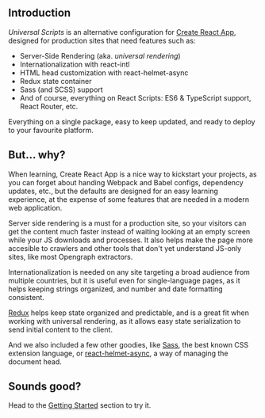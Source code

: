 ## Introduction

_Universal Scripts_ is an alternative configuration for [Create React App](https://github.com/facebookincubator/create-react-app), designed for production sites that need features such as:

- Server-Side Rendering (aka. _universal rendering_)
- Internationalization with react-intl
- HTML head customization with react-helmet-async
- Redux state container
- Sass (and SCSS) support
- And of course, everything on React Scripts: ES6 & TypeScript support, React Router, etc.

Everything on a single package, easy to keep updated, and ready to deploy to your favourite platform.

## But... why?

When learning, Create React App is a nice way to kickstart your projects, as you can forget about handing Webpack and Babel configs, dependency updates, etc., but the defaults are designed for an easy learning experience, at the expense of some features that are needed in a modern web application.

Server side rendering is a must for a production site, so your visitors can get the content much faster instead of waiting looking at an empty screen while your JS downloads and processes. It also helps make the page more accesible to crawlers and other tools that don't yet understand JS-only sites, like most Opengraph extractors.

Internationalization is needed on any site targeting a broad audience from multiple countries, but it is useful even for single-language pages, as it helps keeping strings organized, and number and date formatting consistent.

[Redux](https://redux.js.org/) helps keep state organized and predictable, and is a great fit when working with universal rendering, as it allows easy state serialization to send initial content to the client.

And we also included a few other goodies, like [Sass](https://sass-lang.com/), the best known CSS extension language, or [react-helmet-async](https://github.com/staylor/react-helmet-async), a way of managing the document head.

## Sounds good?

Head to the [Getting Started](getting-started) section to try it.

